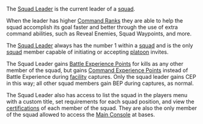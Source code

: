 The [Squad Leader](Squad_Leader.md) is the current leader of a
[squad](Squad.md).

When the leader has higher [Command Ranks](Command_Rank.md) they are able to
help the squad accomplish its goal faster and better through the use of extra
command abilities, such as Reveal Enemies, Squad Waypoints, and more.

The [Squad Leader](Squad_Leader.md) always has the number 1 within a
[squad](Squad.md) and is the only [squad](Squad.md) member capable of initiating
or accepting [platoon](Platoon.md) invites.

The Squad Leader gains [Battle Experience Points](Battle_Experience_Points.md)
for kills as any other member of the squad, but gains
[Command Experience Points](Command_Experience_Points.md) instead of Battle
Experience during [facility](../locations/Facilities.md) captures. Only the
squad leader gains CEP in this way; all other squad members gain BEP during
captures, as normal.

The Squad Leader also has access to list the squad in the players menu with a
custom title, set requirements for each squad position, and view the
[certifications](../certifications/Certifications.md) of each member of the
squad. They are also the only member of the squad allowed to access the
[Main Console](../items/Main_Terminal.md) at bases.
